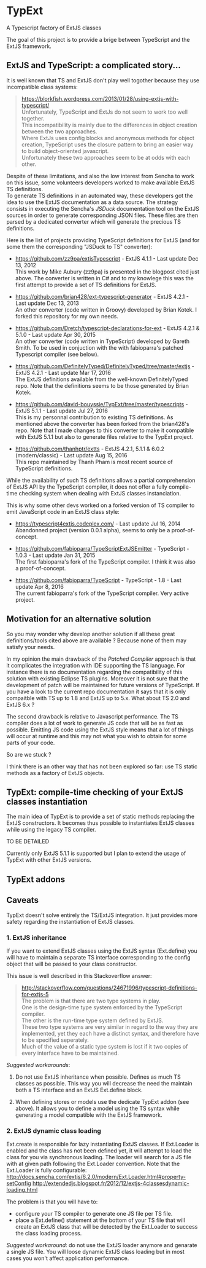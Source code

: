 # TypExt
A Typescript factory of ExtJS classes

The goal of this project is to provide a brige between TypeScript and the ExtJS framework.

## ExtJS and TypeScript: a complicated story...

It is well known that TS and ExtJS don't play well togother because they use incompatible class systems:

>https://blorkfish.wordpress.com/2013/01/28/using-extjs-with-typescript/ <br/>
>Unfortunately, TypeScript and ExtJs do not seem to work too well together.  <br/>
>This incompatibility is mainly due to the differences in object creation between the two approaches. <br/>
>Where ExtJs uses config blocks and anonymous methods for object creation, TypeScript uses the closure pattern to bring an easier way to build object-oriented javascript. <br/>
>Unfortunately these two approaches seem to be at odds with each other. <br/>

Despite of these limitations, and also the low interest from Sencha to work on this issue, some volunteers developers worked to make available ExtJS TS definitions. <br/> 
To generate TS definitions in an automated way, these developers got the idea to use the ExtJS documentation as a data source.
The strategy consists in executing the Sencha's *JSDuck* documentation tool on the ExtJS sources in order to generate corresponding JSON files.
These files are then parsed by a dedicated converter which will generate the precious TS definitions.

Here is the list of projects providing TypeScript definitions for ExtJS (and for some them the corresponding "JSDuck to TS" converter):
* https://github.com/zz9pa/extjsTypescript - ExtJS 4.1.1 - Last update Dec 13, 2012 <br/> 
This work by Mike Aubury (zz9pa) is presented in the blogpost cited just above.
The converter is written in C# and to my knowlege this was the first attempt to provide a set of TS definitions for ExtJS.

* https://github.com/brian428/ext-typescript-generator - ExtJS 4.2.1 - Last update Dec 13, 2013 <br/> 
An other converter (code written in Groovy) developed by Brian Kotek.
I forked this repository for my own needs.

* https://github.com/Dretch/typescript-declarations-for-ext - ExtJS 4.2.1 & 5.1.0 - Last update Apr 30, 2015 <br/> 
An other converter (code written in TypeScript) developed by Gareth Smith.
To be used in conjuction with the with fabioparra's patched Typescript compiler (see below).

* https://github.com/DefinitelyTyped/DefinitelyTyped/tree/master/extjs - ExtJS 4.2.1 - Last update Mar 17, 2016 <br/>
The ExtJS definitions available from the well-known DefinitelyTyped repo.
Note that the definitions seems to be those generated by Brian Kotek.

* https://github.com/david-bouyssie/TypExt/tree/master/typescripts - ExtJS 5.1.1  - Last update Jul 27, 2016 <br/>
This is my personnal contribution to existing TS definitions.
As mentioned above the converter has been forked from the brian428's repo.
Note that I made changes to this converter to make it compatible with ExtJS 5.1.1 but also to generate files relative to the TypExt project.

* https://github.com/thanhptr/extts - ExtJS 4.2.1, 5.1.1 & 6.0.2 (modern/classic) - Last update Aug 15, 2016 <br/>
This repo maintained by Thanh Pham is most recent source of TypeScript definitions.

While the availability of such TS definitions allows a partial comprehension of ExtJS API by the TypeScript compiler,
it does not offer a fully compile-time checking system when dealing with ExtJS classes instanciation.

This is why some other devs worked on a forked version of TS compiler to emit JavaScript code in an ExtJS class style:

* https://typescript4extjs.codeplex.com/ - Last update Jul 16, 2014 <br/>
Abandonned project (version 0.0.1 alpha), seems to only be a proof-of-concept.

* https://github.com/fabioparra/TypeScriptExtJSEmitter - TypeScript - 1.0.3 - Last update Jan 31, 2015 <br/>
The first fabioparra's fork of the TypeScript compiler.
I think it was also a proof-of-concept.

* https://github.com/fabioparra/TypeScript - TypeScript - 1.8 - Last update Apr 8, 2016 <br/>
The current fabioparra's fork of the TypeScript compiler. Very active project.

## Motivation for an alternative solution

So you may wonder why develop another solution if all these great definitions/tools cited above are available ?
Because none of them may satisfy your needs.

In my opinion the main drawback of the *Patched Compiler* approach is that it complicates the integration with IDE supporting the TS language.
For instance there is no documentation regarding the compatibility of this solution with existing Eclipse TS plugins.
Moreover it is not sure that the development of patch will be maintained for future versions of TypeScript.
If you have a look to the current repo documentation it says that it is only compaitble with TS up to 1.8 and ExtJS up to 5.x.
What about TS 2.0 and ExtJS 6.x ?

The second drawback is relative to Javascript performance.
The TS compiler does a lot of work to generate JS code that will be as fast as possible.
Emitting JS code using the ExtJS style means that a lot of things will occur at runtime and this may not what you wish to obtain for some parts of your code.

So are we stuck ?

I think there is an other way that has not been explored so far: use TS static methods as a factory of ExtJS objects.

## TypExt: compile-time checking of your ExtJS classes instantiation

The main idea of TypExt is to provide a set of static methods replacing the ExtJS constructors.
It becomes thus possible to instantiates ExtJS classes while using the legacy TS compiler.

TO BE DETAILED

Currently only ExtJS 5.1.1 is supported but I plan to extend the usage of TypExt with other ExtJS versions.

## TypExt addons

## Caveats

TypExt doesn't solve entirely the TS/ExtJS integration.
It just provides more safety regarding the instantiation of ExtJS classes.

### 1. ExtJS inheritance

If you want to extend ExtJS classes using the ExtJS syntax (Ext.define) you will have to maintain a separate TS interface corresponding to the config object that will be passed to your class constructor.

This issue is well described in this Stackoverflow answer:
>http://stackoverflow.com/questions/24671996/typescript-definitions-for-extjs-5 <br/>
>The problem is that there are two type systems in play. <br/>
>One is the design-time type system enforced by the TypeScript compiler. <br/>
>The other is the run-time type system defined by ExtJS. <br/>
>These two type systems are very similar in regard to the way they are implemented, yet they each have a distinct syntax, and therefore have to be specified seperately. <br/>
>Much of the value of a static type system is lost if it two copies of every interface have to be maintained. <br/>

*Suggested workarounds*: 

1. Do not use ExtJS inheritance when possible.
Defines as much TS classes as possible.
This way you will decrease the need the maintain both a TS interface and an ExtJS Ext.define block.

2. When defining stores or models use the dedicate TypExt addon (see above).
It allows you to define a model using the TS syntax while generating a model compatible with the ExtJS framework.

### 2. ExtJS dynamic class loading

Ext.create is responsible for lazy instantiating ExtJS classes.
If Ext.Loader is enabled and the class has not been defined yet, it will attempt to load the class for you via synchronous loading.
The loader will search for a JS file with at given path following the Ext.Loader convention.
Note that the Ext.Loader is fully configurable:
http://docs.sencha.com/extjs/6.2.0/modern/Ext.Loader.html#property-setConfig
http://extendedjs.blogspot.fr/2012/12/extjs-4classesdynamic-loading.html

The problem is that you will have to:
* configure your TS compiler to generate one JS file per TS file.
* place a Ext.define() statement at the bottom of your TS file that will create an ExtJS class that will be detected by the Ext.Loader to success the class loading process.

*Suggested workaround*: do not use the ExtJS loader anymore and genarate a single JS file.
You will loose dynamic ExtJS class loading but in most cases you won't affect application performance.

